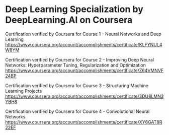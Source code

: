 # Deep Learning Specialization by DeepLearning.AI on Coursera

Certification verified by Coursera for Course 1 - Neural Networks and Deep Learning
https://www.coursera.org/account/accomplishments/certificate/KLFYNUL4W8YM

Certification verified by Coursera for Course 2 - Improving Deep Neural Networks: Hyperparameter Tuning, Regularization and Optimization
https://www.coursera.org/account/accomplishments/certificate/Z64VMNVF24BP

Certification verified by Coursera for Course 3 - Structuring Machine Learning Projects
https://www.coursera.org/account/accomplishments/certificate/3DU8LMN3YBH8

Certification verified by Coursera for Course 4 - Convolutional Neural Networks
https://www.coursera.org/account/accomplishments/certificate/XY6GAT8R22EF
